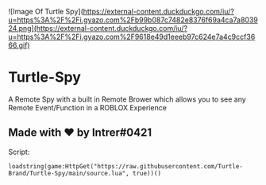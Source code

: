 ![Image Of Turtle Spy](https://external-content.duckduckgo.com/iu/?u=https%3A%2F%2Fi.gyazo.com%2Fb99b087c7482e8376f69a4ca7a803924.png](https://external-content.duckduckgo.com/iu/?u=https%3A%2F%2Fi.gyazo.com%2F9618e49d1eeeb97c624e7a4c9ccf3666.gif)

# Turtle-Spy
A Remote Spy with a built in Remote Brower which allows you to see any Remote Event/Function in a ROBLOX Experience

## Made with ❤️ by Intrer#0421

Script:
```
loadstring(game:HttpGet("https://raw.githubusercontent.com/Turtle-Brand/Turtle-Spy/main/source.lua", true))()
```
